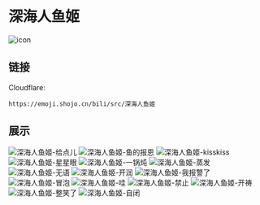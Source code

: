 # 深海人鱼姬
![icon](https://emoji.shojo.cn/bili/src/深海人鱼姬/icon.png)
## 链接
Cloudflare:
```
https://emoji.shojo.cn/bili/src/深海人鱼姬
```
## 展示
![深海人鱼姬-给点儿](https://emoji.shojo.cn/bili/src/深海人鱼姬/深海人鱼姬-给点儿.png)
![深海人鱼姬-鱼的报恩](https://emoji.shojo.cn/bili/src/深海人鱼姬/深海人鱼姬-鱼的报恩.png)
![深海人鱼姬-kisskiss](https://emoji.shojo.cn/bili/src/深海人鱼姬/深海人鱼姬-kisskiss.png)
![深海人鱼姬-星星眼](https://emoji.shojo.cn/bili/src/深海人鱼姬/深海人鱼姬-星星眼.png)
![深海人鱼姬-一锅炖](https://emoji.shojo.cn/bili/src/深海人鱼姬/深海人鱼姬-一锅炖.png)
![深海人鱼姬-蒸发](https://emoji.shojo.cn/bili/src/深海人鱼姬/深海人鱼姬-蒸发.png)
![深海人鱼姬-无语](https://emoji.shojo.cn/bili/src/深海人鱼姬/深海人鱼姬-无语.png)
![深海人鱼姬-开润](https://emoji.shojo.cn/bili/src/深海人鱼姬/深海人鱼姬-开润.png)
![深海人鱼姬-我报警了](https://emoji.shojo.cn/bili/src/深海人鱼姬/深海人鱼姬-我报警了.png)
![深海人鱼姬-冒泡](https://emoji.shojo.cn/bili/src/深海人鱼姬/深海人鱼姬-冒泡.png)
![深海人鱼姬-哇](https://emoji.shojo.cn/bili/src/深海人鱼姬/深海人鱼姬-哇.png)
![深海人鱼姬-禁止](https://emoji.shojo.cn/bili/src/深海人鱼姬/深海人鱼姬-禁止.png)
![深海人鱼姬-开祷](https://emoji.shojo.cn/bili/src/深海人鱼姬/深海人鱼姬-开祷.png)
![深海人鱼姬-整笑了](https://emoji.shojo.cn/bili/src/深海人鱼姬/深海人鱼姬-整笑了.png)
![深海人鱼姬-自闭](https://emoji.shojo.cn/bili/src/深海人鱼姬/深海人鱼姬-自闭.png)
